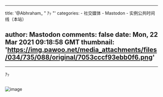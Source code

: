 
---
title: '@Abhraham_ "
ｱｯ
"'
categories: 
    - 社交媒体
    - Mastodon
    - 实例公共时间线（本站）

author: Mastodon
comments: false
date: Mon, 22 Mar 2021 09:18:58 GMT
thumbnail: 'https://img.pawoo.net/media_attachments/files/034/735/088/original/7053cccf93ebb0f6.png'
---

<div>   
<hr><p>ｱｯ</p><br><img src="https://img.pawoo.net/media_attachments/files/034/735/088/original/7053cccf93ebb0f6.png" alt="image " referrerpolicy="no-referrer">  
</div>
            